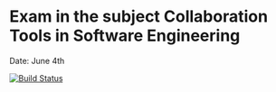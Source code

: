 # Exam in the subject Collaboration Tools in Software Engineering
Date: June 4th

[![Build Status](https://travis-ci.com/Achaad/cse-exam.svg?branch=16_removed-alert)](https://travis-ci.com/Achaad/cse-exam)

